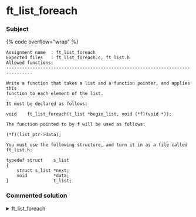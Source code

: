 # ft\_list\_foreach

### Subject

{% code overflow="wrap" %}
```
Assignment name  : ft_list_foreach
Expected files   : ft_list_foreach.c, ft_list.h
Allowed functions:
--------------------------------------------------------------------------------

Write a function that takes a list and a function pointer, and applies this
function to each element of the list.

It must be declared as follows:

void    ft_list_foreach(t_list *begin_list, void (*f)(void *));

The function pointed to by f will be used as follows:

(*f)(list_ptr->data);

You must use the following structure, and turn it in as a file called
ft_list.h:

typedef struct    s_list
{
    struct s_list *next;
    void          *data;
}                 t_list;

```
### Commented solution

<details>

<summary>ft_list_foreach</summary>

{% code title="ft_list_foreach.c" overflow="wrap" lineNumbers="true" %}
```c
// You must use the following structure, and turn it in as a file called ft_list.h:

typedef struct    s_list
{
    struct s_list *next;
    void          *data;
}                 t_list;

#include "stddef.h"

void	ft_list_foreach(t_list *begin_list, void (*f)(void *))
{
	while (begin_list != NULL)
	{
		if (begin_list->data != NULL)
			(*f)(begin_list->data);
		begin_list = begin_list->next;
	}
}
```
{% endcode %}

</details>